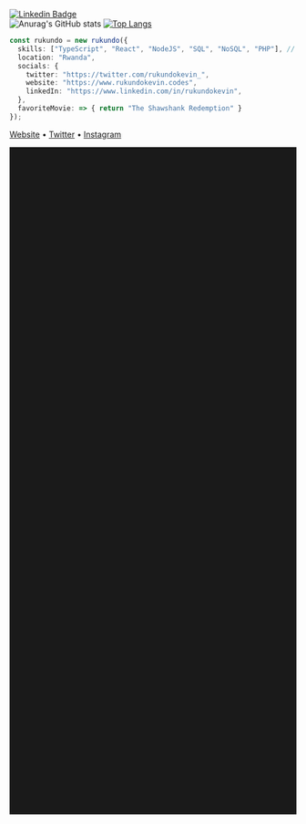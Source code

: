  <!-- Hi there! Feel free to make this your own but don't dare use my info -->
   [![Linkedin Badge](https://img.shields.io/badge/-Rukundo%20Kevin-blue?style=flat-square&logo=Linkedin&logoColor=white&link=https://www.linkedin.com/in/rukundokevin/)](https://www.linkedin.com/in/rukundokevin/)
<br>
![Anurag's GitHub stats](https://github-readme-stats.vercel.app/api?username=rukundo-kevin&&count_private=true&&show_icons=true&theme=vue-dark&&hide_rank=true&&custom_title=Rukundo%%Stats&&include_all_commits=true)
[![Top Langs](https://github-readme-stats.vercel.app/api/top-langs/?username=rukundo-kevin&langs_count=3&&show_icons=false&theme=vue-dark)](https://github.com/anuraghazra/github-readme-stats)

```ts
const rukundo = new rukundo({
  skills: ["TypeScript", "React", "NodeJS", "SQL", "NoSQL", "PHP"], // and a few more  :(
  location: "Rwanda",
  socials: {
    twitter: "https://twitter.com/rukundokevin_", 
    website: "https://www.rukundokevin.codes",
    linkedIn: "https://www.linkedin.com/in/rukundokevin",
  },
  favoriteMovie: => { return "The Shawshank Redemption" }
});
```
 <div style="align:center">
   <a href="https://www.rukundokevin.codes" target="_blank">Website</a> • 
   <a href="https://www.twitter.com/rukundokevin_" target="_blank"><i class="fab fa-twitter"></i> Twitter</a> •
   <a href="https://www.instagram.com/rukundokev.in/" target="_blank">Instagram</a> </h4>

<div>
 <hr style="height:30%">

 

